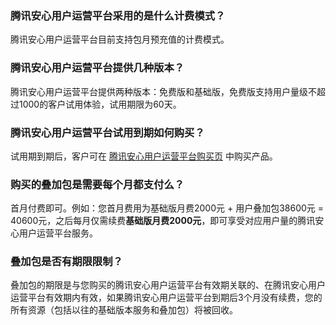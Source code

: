 ### 腾讯安心用户运营平台采用的是什么计费模式？
腾讯安心用户运营平台目前支持包月预充值的计费模式。


### 腾讯安心用户运营平台提供几种版本？
腾讯安心用户运营平台提供两种版本：免费版和基础版，免费版支持用户量级不超过1000的客户试用体验，试用期限为60天。

### 腾讯安心用户运营平台试用到期如何购买？
试用期到期后，客户可在 [腾讯安心用户运营平台购买页](https://buy.cloud.tencent.com/smop) 中购买产品。

### 购买的叠加包是需要每个月都支付么？
首月付费即可。例如：您首月费用为基础版月费2000元 + 用户叠加包38600元 = 40600元，之后每月仅需续费**基础版月费2000元**，即可享受对应用户量的腾讯安心用户运营平台服务。

### 叠加包是否有期限限制？
叠加包的期限是与您购买的腾讯安心用户运营平台有效期关联的、在腾讯安心用户运营平台有效期内有效，如果腾讯安心用户运营平台到期后3个月没有续费，您的所有资源（包括以往的基础版本服务和叠加包）将被回收。
